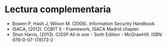 # Lectura complementaria

- Bowen P, Hash J, Wilson M. (2006). Information Security Handbook
- ISACA, (2012). COBIT 5 - Framework, ISACA Madrid chapter.
- Shon Harris, (2013). CISSP All in one - Sixth Edition - McGrawHill. ISBN: 978-0-07-178173-2
